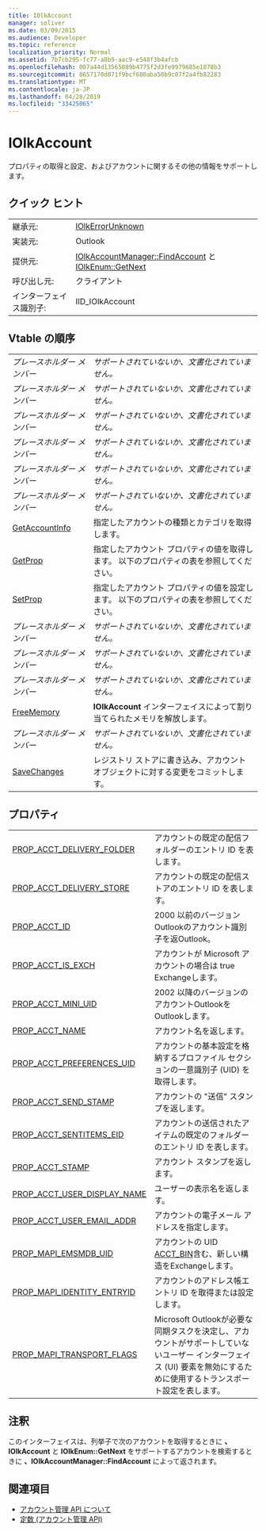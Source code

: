 ```yaml
---
title: IOlkAccount
manager: soliver
ms.date: 03/09/2015
ms.audience: Developer
ms.topic: reference
localization_priority: Normal
ms.assetid: 7b7cb295-fc77-a8b9-aac9-e548f3b4afcb
ms.openlocfilehash: 007a44d13565889b4775f2d3fe9979685e1878b3
ms.sourcegitcommit: 8657170d071f9bcf680aba50b9c07f2a4fb82283
ms.translationtype: MT
ms.contentlocale: ja-JP
ms.lasthandoff: 04/28/2019
ms.locfileid: "33425065"
---
```

# <a name="iolkaccount"></a>IOlkAccount

プロパティの取得と設定、およびアカウントに関するその他の情報をサポートします。
  
## <a name="quick-info"></a>クイック ヒント

|||
|:-----|:-----|
|継承元:  <br/> |[IOlkErrorUnknown](iolkerrorunknown.md) <br/> |
|実装元:  <br/> |Outlook  <br/> |
|提供元:  <br/> |[IOlkAccountManager::FindAccount](iolkaccountmanager-findaccount.md) と [IOlkEnum::GetNext](iolkenum-getnext.md) <br/> |
|呼び出し元:  <br/> |クライアント  <br/> |
|インターフェイス識別子:  <br/> |IID_IOlkAccount  <br/> |
   
## <a name="vtable-order"></a>Vtable の順序

|||
|:-----|:-----|
| *プレースホルダー メンバー*  <br/> | *サポートされていないか、文書化されていません。*  <br/> |
| *プレースホルダー メンバー*  <br/> | *サポートされていないか、文書化されていません。*  <br/> |
| *プレースホルダー メンバー*  <br/> | *サポートされていないか、文書化されていません。*  <br/> |
| *プレースホルダー メンバー*  <br/> | *サポートされていないか、文書化されていません。*  <br/> |
| *プレースホルダー メンバー*  <br/> | *サポートされていないか、文書化されていません。*  <br/> |
| *プレースホルダー メンバー*  <br/> | *サポートされていないか、文書化されていません。*  <br/> |
|[GetAccountInfo](iolkaccount-getaccountinfo.md) <br/> |指定したアカウントの種類とカテゴリを取得します。  <br/> |
|[GetProp](iolkaccount-getprop.md) <br/> |指定したアカウント プロパティの値を取得します。 以下のプロパティの表を参照してください。  <br/> |
|[SetProp](iolkaccount-setprop.md) <br/> |指定したアカウント プロパティの値を設定します。 以下のプロパティの表を参照してください。  <br/> |
| *プレースホルダー メンバー*  <br/> | *サポートされていないか、文書化されていません。*  <br/> |
| *プレースホルダー メンバー*  <br/> | *サポートされていないか、文書化されていません。*  <br/> |
| *プレースホルダー メンバー*  <br/> | *サポートされていないか、文書化されていません。*  <br/> |
|[FreeMemory](iolkaccount-freememory.md) <br/> |**IOlkAccount** インターフェイスによって割り当てられたメモリを解放します。  <br/> |
| *プレースホルダー メンバー*  <br/> | *サポートされていないか、文書化されていません。*  <br/> |
|[SaveChanges](iolkaccount-savechanges.md) <br/> |レジストリ ストアに書き込み、アカウント オブジェクトに対する変更をコミットします。  <br/> |
   
## <a name="properties"></a>プロパティ

|||
|:-----|:-----|
|[PROP_ACCT_DELIVERY_FOLDER](prop_acct_delivery_folder.md) <br/> |アカウントの既定の配信フォルダーのエントリ ID を表します。  <br/> |
|[PROP_ACCT_DELIVERY_STORE](prop_acct_delivery_store.md) <br/> |アカウントの既定の配信ストアのエントリ ID を表します。  <br/> |
|[PROP_ACCT_ID](prop_acct_id.md) <br/> |2000 以前のバージョンOutlookのアカウント識別子を返Outlook。  <br/> |
|[PROP_ACCT_IS_EXCH](prop_acct_is_exch.md) <br/> |アカウントが Microsoft アカウントの場合は true Exchangeします。  <br/> |
|[PROP_ACCT_MINI_UID](prop_acct_mini_uid.md) <br/> |2002 以降のバージョンのアカウントOutlookをOutlookします。  <br/> |
|[PROP_ACCT_NAME](prop_acct_name.md) <br/> |アカウント名を返します。  <br/> |
|[PROP_ACCT_PREFERENCES_UID](prop_acct_preferences_uid.md) <br/> |アカウントの基本設定を格納するプロファイル セクションの一意識別子 (UID) を取得します。  <br/> |
|[PROP_ACCT_SEND_STAMP](prop_acct_send_stamp.md) <br/> |アカウントの "送信" スタンプを返します。  <br/> |
|[PROP_ACCT_SENTITEMS_EID](prop_acct_sentitems_eid.md) <br/> |アカウントの送信されたアイテムの既定のフォルダーのエントリ ID を表します。  <br/> |
|[PROP_ACCT_STAMP](prop_acct_stamp.md) <br/> |アカウント スタンプを返します。  <br/> |
|[PROP_ACCT_USER_DISPLAY_NAME](prop_acct_user_display_name.md) <br/> |ユーザーの表示名を返します。  <br/> |
|[PROP_ACCT_USER_EMAIL_ADDR](prop_acct_user_email_addr.md) <br/> |アカウントの電子メール アドレスを指定します。  <br/> |
|[PROP_MAPI_EMSMDB_UID](prop_mapi_emsmdb_uid.md) <br/> |アカウントの UID [ACCT_BIN](acct_bin.md)含む、新しい構造をExchangeします。  <br/> |
|[PROP_MAPI_IDENTITY_ENTRYID](prop_mapi_identity_entryid.md) <br/> |アカウントのアドレス帳エントリ ID を取得または設定します。  <br/> |
|[PROP_MAPI_TRANSPORT_FLAGS](prop_mapi_transport_flags.md) <br/> |Microsoft Outlookが必要な同期タスクを決定し、アカウントがサポートしていないユーザー インターフェイス (UI) 要素を無効にするために使用するトランスポート設定を表します。  <br/> |
   
## <a name="remarks"></a>注釈

このインターフェイスは、列挙子で次のアカウントを取得するときに **、IOlkAccount** と **IOlkEnum::GetNext** をサポートするアカウントを検索するときに **、IOlkAccountManager::FindAccount** によって返されます。 
  
## <a name="see-also"></a>関連項目

- [アカウント管理 API について](about-the-account-management-api.md)  
- [定数 (アカウント管理 API)](constants-account-management-api.md)

